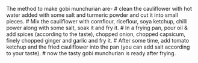 The method to make gobi munchurian are-
	# clean the cauliflower with hot water added with some salt and turmeric powder and cut it into small pieces.
	# Mix the cauliflower with cornflour, riceflour, soya ketchup, chilli power along with some salt, soak it and fry it.
	# In a frying pan, pour oil & add spices (according to the taste), chopped onion, chopped capsicum, finely chopped ginger and garlic and fry it.
	# After some time, add tomato ketchup and the fried cauliflower into the pan (you can add salt according to your taste).
	# now the tasty gobi munchurian is ready after frying.
